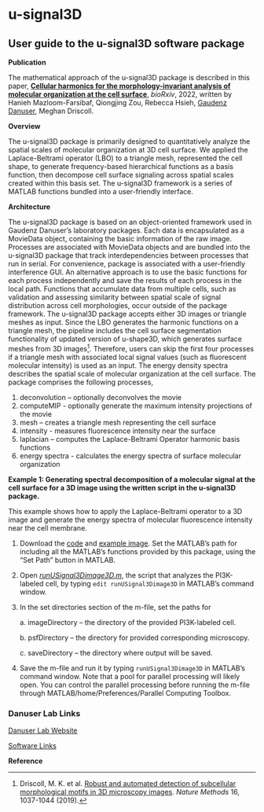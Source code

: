 # u-signal3D

## User guide to the u-signal3D software package

**Publication**

The mathematical approach of the u-signal3D package is described in this paper, [**Cellular harmonics for the morphology-invariant analysis of molecular organization at the cell surface**](https://doi.org/10.1101/2022.08.17.504332), *bioRxiv*, 2022, written by Hanieh Mazloom-Farsibaf, Qiongjing Zou, Rebecca Hsieh, [Gaudenz Danuser](https://www.danuserlab-utsw.org/), Meghan Driscoll.


**Overview**

The u-signal3D package is primarily designed to quantitatively analyze the spatial scales of molecular organization at 3D cell surface. We applied the Laplace-Beltrami operator (LBO) to a triangle mesh, represented the cell shape, to generate frequency-based hierarchical functions as a basis function, then decompose cell surface signaling across spatial scales created within this basis set. The u-signal3D framework is a series of MATLAB functions bundled into a user-friendly interface.


**Architecture**

The u-signal3D package is based on an object-oriented framework used in Gaudenz Danuser’s laboratory packages. Each data is encapsulated as a MovieData object, containing the basic information of the raw image. Processes are associated with MovieData objects and are bundled into the u-signal3D package that track interdependencies between processes that run in serial. For convenience, package is associated with a user-friendly interference GUI. An alternative approach is to use the basic functions for each process independently and save the results of each process in the local path. Functions that accumulate data from multiple cells, such as validation and assessing similarity between spatial scale of signal distribution across cell morphologies, occur outside of the package framework.
The u-signal3D package accepts either 3D images or triangle meshes as input. Since the LBO generates the harmonic functions on a triangle mesh, the pipeline includes the cell surface segmentation functionality of updated version of u-shape3D, which generates surface meshes from 3D images[^1]. Therefore, users can skip the first four processes if a triangle mesh with associated local signal values (such as fluorescent molecular intensity) is used as an input. The energy density spectra describes the spatial scale of molecular organization at the cell surface.
The package comprises the following processes,
1.	deconvolution – optionally deconvolves the movie 
2.	computeMIP -  optionally generate the maximum intensity projections of the movie 
3.	mesh – creates a triangle mesh representing the cell surface 
4.	intensity - measures fluorescence intensity near the surface
5.	laplacian – computes the Laplace-Beltrami Operator harmonic basis functions
6.	energy spectra - calculates the energy spectra of surface molecular organization


**Example 1: Generating spectral decomposition of a molecular signal at the cell surface for a 3D image using the written script in the u-signal3D package.**

This example shows how to apply the Laplace-Beltrami operator to a 3D image and generate the energy spectra of molecular fluorescence intensity near the cell membrane. 
1.	Download the [code](https://github.com/DanuserLab/u-signal3D/tree/master/software) and [example image](https://cloud.biohpc.swmed.edu/index.php/s/6ZxQwsKk745Xf76/download). Set the MATLAB’s path for including all the MATLAB’s functions provided by this package, using the “Set Path” button in MATLAB. 
2.	Open [*runUSignal3Dimage3D.m*](https://github.com/DanuserLab/u-signal3D/blob/master/scripts/runUSignal3Dimage3D.m), the script that analyzes the PI3K-labeled cell, by typing `edit runUSignal3Dimage3D` in MATLAB’s command window.  
3.	In the set directories section of the m-file, set the paths for

    a.	imageDirectory – the directory of the provided PI3K-labeled cell.

    b.	psfDirectory – the directory for provided corresponding microscopy.

    c.	saveDirectory – the directory where output will be saved.

4.	Save the m-file and run it by typing `runUSignal3Dimage3D` in MATLAB’s command window. Note that a pool for parallel processing will likely open. You can control the parallel processing before running the m-file through MATLAB/home/Preferences/Parallel Computing Toolbox.

### Danuser Lab Links

[Danuser Lab Website](https://www.danuserlab-utsw.org/)

[Software Links](https://github.com/DanuserLab/)

**Reference**

[^1]: Driscoll, M. K. et al. [Robust and automated detection of subcellular morphological motifs in 3D microscopy images](https://www.nature.com/articles/s41592-019-0539-z). *Nature Methods* 16, 1037-1044 (2019). 

